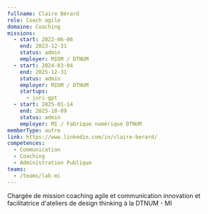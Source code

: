 ```yaml
---
fullname: Claire Bérard
role: Coach agile
domaine: Coaching
missions:
  - start: 2022-06-06
    end: 2023-12-31
    status: admin
    employer: MIOM / DTNUM
  - start: 2024-03-04
    end: 2025-12-31
    status: admin
    employer: MIOM / DTNUM
    startups:
      - juri-gpt
  - start: 2025-01-14
    end: 2025-10-09
    status: admin
    employer: MI / Fabrique numérique DTNUM
memberType: autre
link: https://www.linkedin.com/in/claire-berard/
competences:
  - Communication
  - Coaching
  - Administration Publique
teams:
  - /teams/lab-mi
---
```

Chargée de mission coaching agile et communication innovation et facilitatrice d'ateliers de design thinking à la DTNUM - MI